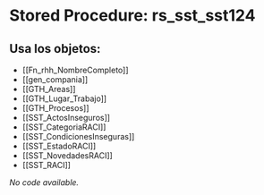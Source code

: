 # Stored Procedure: rs_sst_sst124

## Usa los objetos:
- [[Fn_rhh_NombreCompleto]]
- [[gen_compania]]
- [[GTH_Areas]]
- [[GTH_Lugar_Trabajo]]
- [[GTH_Procesos]]
- [[SST_ActosInseguros]]
- [[SST_CategoriaRACI]]
- [[SST_CondicionesInseguras]]
- [[SST_EstadoRACI]]
- [[SST_NovedadesRACI]]
- [[SST_RACI]]

*No code available.*

